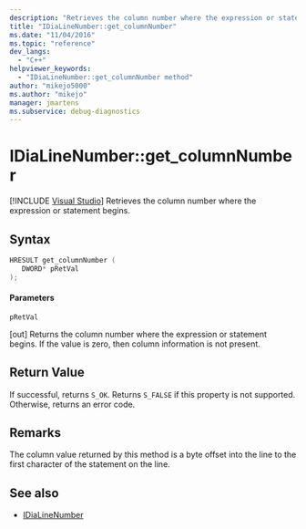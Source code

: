 ```yaml
---
description: "Retrieves the column number where the expression or statement begins."
title: "IDiaLineNumber::get_columnNumber"
ms.date: "11/04/2016"
ms.topic: "reference"
dev_langs:
  - "C++"
helpviewer_keywords:
  - "IDiaLineNumber::get_columnNumber method"
author: "mikejo5000"
ms.author: "mikejo"
manager: jmartens
ms.subservice: debug-diagnostics
---
```

# IDiaLineNumber::get_columnNumber

 [!INCLUDE [Visual Studio](~/includes/applies-to-version/vs-windows-only.md)]
Retrieves the column number where the expression or statement begins.

## Syntax

```cpp
HRESULT get_columnNumber ( 
   DWORD* pRetVal
);
```

#### Parameters
 `pRetVal`

[out] Returns the column number where the expression or statement begins. If the value is zero, then column information is not present.

## Return Value
 If successful, returns `S_OK`. Returns `S_FALSE` if this property is not supported. Otherwise, returns an error code.

## Remarks
 The column value returned by this method is a byte offset into the line to the first character of the statement on the line.

## See also
- [IDiaLineNumber](../../debugger/debug-interface-access/idialinenumber.md)
